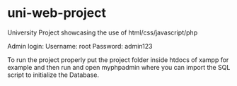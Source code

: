 # uni-web-project
University Project showcasing the use of html/css/javascript/php

Admin login: Username: root
             Password: admin123

To run the project properly put the project folder inside htdocs of xampp for example and then run and open myphpadmin where you can import the SQL script to initialize 
the Database.
